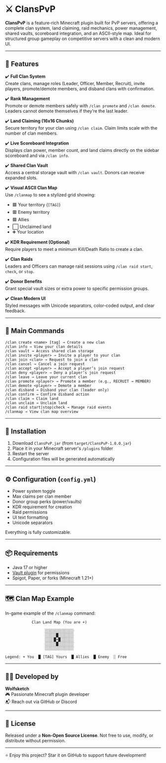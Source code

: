 # ⚔️ ClansPvP

**ClansPvP** is a feature-rich Minecraft plugin built for PvP servers, offering a complete clan system, land claiming, raid mechanics, power management, shared vaults, scoreboard integration, and an ASCII-style map. Ideal for structured group gameplay on competitive servers with a clean and modern UI.

---

## 🚀 Features

✔️ **Full Clan System**  
Create clans, manage roles (Leader, Officer, Member, Recruit), invite players, promote/demote members, and disband clans with confirmation.

✔️ **Rank Management**  
Promote or demote members safely with `/clan promote` and `/clan demote`. Leaders cannot demote themselves if they’re the last leader.

✔️ **Land Claiming (16x16 Chunks)**  
Secure territory for your clan using `/clan claim`. Claim limits scale with the number of clan members.

✔️ **Live Scoreboard Integration**  
Displays clan power, member count, and land claims directly on the sidebar scoreboard and via `/clan info`.

✔️ **Shared Clan Vault**  
Access a central storage vault with `/clan vault`. Donors can receive expanded slots.

✔️ **Visual ASCII Clan Map**  
Use `/clanmap` to see a stylized grid showing:  
- 🟩 Your territory (`[TAG]`)  
- 🟥 Enemy territory  
- 🟪 Allies  
- ⬜ Unclaimed land  
- ➕ Your location  

✔️ **KDR Requirement (Optional)**  
Require players to meet a minimum Kill/Death Ratio to create a clan.

✔️ **Clan Raids**  
Leaders and Officers can manage raid sessions using `/clan raid start`, `check`, or `stop`.

✔️ **Donor Benefits**  
Grant special vault sizes or extra power to specific permission groups.

✔️ **Clean Modern UI**  
Styled messages with Unicode separators, color-coded output, and clear feedback.

---

## 💬 Main Commands

```
/clan create <name> [tag] → Create a new clan
/clan info → View your clan details
/clan vault → Access shared clan storage
/clan invite <player> → Invite a player to your clan
/clan join <clan> → Request to join a clan
/clan cancel → Cancel a join request
/clan accept <player> → Accept a player’s join request
/clan deny <player> → Deny a player’s join request
/clan leave → Leave your current clan
/clan promote <player> → Promote a member (e.g., RECRUIT → MEMBER)
/clan demote <player> → Demote a member
/clan disband → Disband your clan (leader only)
/clan confirm → Confirm disband action
/clan claim → Claim land
/clan unclaim → Unclaim land
/clan raid start|stop|check → Manage raid events
/clanmap → View clan map overview
```

---

## 🔧 Installation

1. Download `ClansPvP.jar` (from `target/ClansPvP-1.0.0.jar`)
2. Place it in your Minecraft server's `/plugins` folder
3. Restart the server
4. Configuration files will be generated automatically

---

## ⚙️ Configuration (`config.yml`)

- Power system toggle
- Max claims per clan member
- Donor group perks (power/vaults)
- KDR requirement for creation
- Raid permissions
- UI text formatting
- Unicode separators

Everything is fully customizable.

---

## 📦 Requirements

- Java 17 or higher
- [Vault plugin](https://www.spigotmc.org/resources/vault.34315/) for permissions
- Spigot, Paper, or forks (Minecraft 1.21+)

---

## 🗺️ Clan Map Example

In-game example of the `/clanmap` command:

```
            Clan Land Map (You are +)

                  ░░░░░░░░░░░░░
                  ░░░░░█░░░░░░░
                  ░░░░█+█░░░░░░
                  ░░░░░█░░░░░░░
                  ░░░░░░░░░░░░░

Legend: + You  █ [TAG] Yours  █ Allies  █ Enemy  ░ Free
```

---

## 👨‍💻 Developed by

**Wolfsketch**  
🎮 Passionate Minecraft plugin developer  
📬 Reach out via GitHub or Discord

---

## 📄 License

Released under a **Non-Open Source License**. Not free to use, modify, or distribute without permission.

---

⭐ Enjoy this project? Star it on GitHub to support future development!
